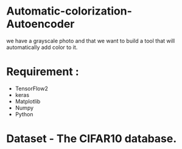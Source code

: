 # Automatic-colorization-Autoencoder
we have a grayscale photo and that we want to build a tool that will automatically add color to it. 
# Requirement :
* TensorFlow2
* keras
* Matplotlib
* Numpy 
* Python
# Dataset - The CIFAR10 database.
